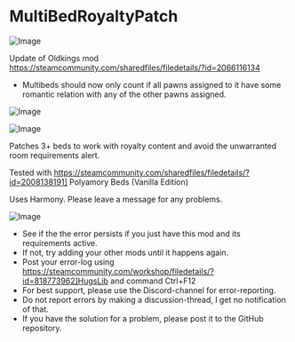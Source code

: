 # MultiBedRoyaltyPatch

![Image](https://i.imgur.com/buuPQel.png)

Update of Oldkings mod
https://steamcommunity.com/sharedfiles/filedetails/?id=2066116134

- Multibeds should now only count if all pawns assigned to it have some romantic relation with any of the other pawns assigned.

![Image](https://i.imgur.com/pufA0kM.png)

	
![Image](https://i.imgur.com/Z4GOv8H.png)

Patches 3+ beds to work with royalty content and avoid the unwarranted room requirements alert.

Tested with https://steamcommunity.com/sharedfiles/filedetails/?id=2008138191] Polyamory Beds (Vanilla Edition)

Uses Harmony.
Please leave a message for any problems.

![Image](https://i.imgur.com/PwoNOj4.png)



-  See if the the error persists if you just have this mod and its requirements active.
-  If not, try adding your other mods until it happens again.
-  Post your error-log using https://steamcommunity.com/workshop/filedetails/?id=818773962]HugsLib and command Ctrl+F12
-  For best support, please use the Discord-channel for error-reporting.
-  Do not report errors by making a discussion-thread, I get no notification of that.
-  If you have the solution for a problem, please post it to the GitHub repository.




